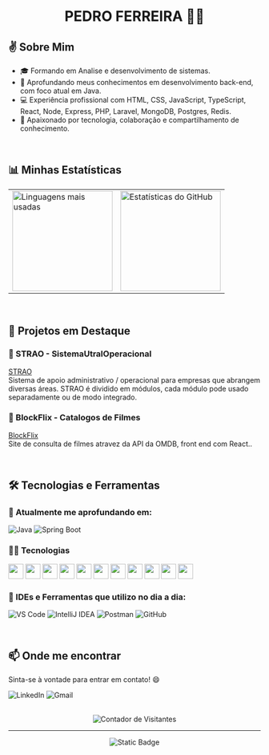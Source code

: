 <div align="center">
  
PEDRO FERREIRA 🙋‍♂️
================

</div>



## ✌️ Sobre Mim

- 🎓 Formando em Analise e desenvolvimento de sistemas.
- 🌱 Aprofundando meus conhecimentos em desenvolvimento back-end, com foco atual em Java.
- 💻 Experiência profissional com HTML, CSS, JavaScript, TypeScript, React, Node, Express, PHP, Laravel, MongoDB, Postgres, Redis.
- 🤝 Apaixonado por tecnologia, colaboração e compartilhamento de conhecimento.

<br/>

## 📊 Minhas Estatísticas

<table>
  <tr>
    <td>
      <img src="https://github-readme-stats.vercel.app/api/top-langs/?username=FerreiraPedroo&layout=compact&theme=holi" alt="Linguagens mais usadas" height="200">
    </td>
    <td>
      <img src="https://github-readme-stats.vercel.app/api?username=FerreiraPedroo&show_icons=true&theme=holi&hide=contribs,prs" alt="Estatísticas do GitHub" height="200">
    </td>
  </tr>
</table>

<br/>

## 🚀 Projetos em Destaque

### 🔹 STRAO - SistemaUtralOperacional
[STRAO](https://github.com/FerreiraPedroo/STRAO)  
Sistema de apoio administrativo / operacional para empresas que abrangem diversas áreas.
STRAO é dividido em módulos, cada módulo pode usado separadamente ou de modo integrado.

### 🔹 BlockFlix - Catalogos de Filmes
[BlockFlix](https://github.com/FerreiraPedroo/BlockFlix-Locadora)  
Site de consulta de filmes atravez da API da OMDB, front end com React..


<br/>

## 🛠️ Tecnologias e Ferramentas

### 🧠 Atualmente me aprofundando em:
![Java](https://img.shields.io/badge/Java-%23ED8B00.svg?style=for-the-badge&logo=java&logoColor=white)
![Spring Boot](https://img.shields.io/badge/Spring%20Boot-6DB33F?style=for-the-badge&logo=spring-boot&logoColor=white)


### 🧑‍💻 Tecnologias
 <div display="flex" justify-content="space-evenly">
  <div >
    <img width="30px" src="https://cdn.jsdelivr.net/gh/devicons/devicon/icons/javascript/javascript-plain.svg" />
    <img width="30px" src="https://cdn.jsdelivr.net/gh/devicons/devicon/icons/typescript/typescript-original.svg" />
    <img width="30px" src="https://cdn.jsdelivr.net/gh/devicons/devicon/icons/css3/css3-original.svg" />
    <img width="30px" src="https://cdn.jsdelivr.net/gh/devicons/devicon/icons/html5/html5-original.svg" />
    <img  width="30px" src="https://cdn.jsdelivr.net/gh/devicons/devicon/icons/jquery/jquery-original.svg" />
    <img width="30px" src="https://cdn.jsdelivr.net/gh/devicons/devicon/icons/react/react-original.svg" />
    <img  width="30px" src="https://cdn.jsdelivr.net/gh/devicons/devicon/icons/nodejs/nodejs-original.svg" />
    <img  width="30px" src="https://cdn.jsdelivr.net/gh/devicons/devicon/icons/nginx/nginx-original.svg" />
    <img width="30px" src="https://cdn.jsdelivr.net/gh/devicons/devicon/icons/postgresql/postgresql-original.svg" />
    <img width="30px" src="https://cdn.jsdelivr.net/gh/devicons/devicon/icons/mongodb/mongodb-original.svg" />
    <img width="30px" src="https://cdn.jsdelivr.net/gh/devicons/devicon/icons/redis/redis-original.svg" />
  </div>
 </div>

### 🔧 IDEs e Ferramentas que utilizo no dia a dia:
![VS Code](https://img.shields.io/badge/VSCode-007ACC?style=for-the-badge&logo=visual-studio-code&logoColor=white)
![IntelliJ IDEA](https://img.shields.io/badge/IntelliJ_IDEA-000000?style=for-the-badge&logo=intellij-idea&logoColor=white)
![Postman](https://img.shields.io/badge/Postman-FF6C37?style=for-the-badge&logo=postman&logoColor=white)
![GitHub](https://img.shields.io/badge/GitHub-181717?style=for-the-badge&logo=github&logoColor=white)

<br/>

## 📫 Onde me encontrar

Sinta-se à vontade para entrar em contato! 😄
<p>
  <a href="https://www.linkedin.com/in/phaferreira/" target="_blank" style="text-decoration:none;">
    <img src="https://img.shields.io/badge/LinkedIn-0A66C2?style=for-the-badge&logo=linkedin&logoColor=white" alt="LinkedIn">
  </a>  
  <a href="mailto:pedro83.ferreira@gmail.com" target="_blank" style="text-decoration:none;">
    <img src="https://img.shields.io/badge/Gmail-D14836?style=for-the-badge&logo=gmail&logoColor=white" alt="Gmail">
  </a>
</p>

<br/>

<div align="center">  
  <img src="https://komarev.com/ghpvc/?username=FerreiraPedroo&color=blue&style=flat" alt="Contador de Visitantes">
</div>

---

<div align="center">
  
  ![Static Badge](https://img.shields.io/badge/2025-html5?style=for-the-badge&logoColor=white&color=black)
  
</div>

